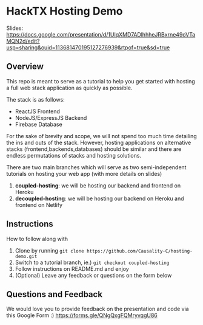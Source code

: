 # HackTX Hosting Demo
Slides: https://docs.google.com/presentation/d/1UIqXMD7ADlhhheJRBxrne49oVTaMQN2d/edit?usp=sharing&ouid=113681470195127276939&rtpof=true&sd=true

## Overview
This repo is meant to serve as a tutorial to help you get started with hosting a full web stack application as quickly as possible.

The stack is as follows:
- ReactJS Frontend
- NodeJS/ExpressJS Backend
- Firebase Database

For the sake of brevity and scope, we will not spend too much time detailing the ins and outs of the stack. However, hosting applications on alternative stacks (frontend,backends,databases) should be similar and there are endless permutations of stacks and hosting solutions. 

There are two main branches which will serve as two semi-independent tutorials on hosting your web app (with more details on slides)
1. **coupled-hosting**: we will be hosting our backend and frontend on Heroku
2. **decoupled-hosting**: we will be hosting our backend on Heroku and frontend on Netlify

## Instructions
How to follow along with 
1. Clone by running `git clone https://github.com/Causality-C/hosting-demo.git`
2. Switch to a tutorial branch, ie.) `git checkout coupled-hosting`
3. Follow instructions on README.md and enjoy
4. (Optional) Leave any feedback or questions on the form below

## Questions and Feedback
We would love you to provide feedback on the presentation and code via this Google Form :)
https://forms.gle/QNgQxgFQMryvqgU86
